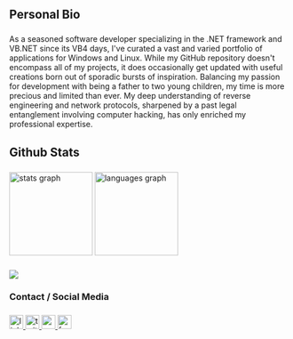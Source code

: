<h2 align="left">Personal Bio</h2>

###

<p align="left">As a seasoned software developer specializing in the .NET framework and VB.NET since its VB4 days, I've curated a vast and varied portfolio of applications for Windows and Linux. While my GitHub repository doesn't encompass all of my projects, it does occasionally get updated with useful creations born out of sporadic bursts of inspiration. Balancing my passion for development with being a father to two young children, my time is more precious and limited than ever. My deep understanding of reverse engineering and network protocols, sharpened by a past legal entanglement involving computer hacking, has only enriched my professional expertise.</h5>

###

<h2 align="left">Github Stats</h2>

###

<div align="left">
  <img src="https://github-readme-stats.vercel.app/api?username=moorer2k&hide_title=true&hide_rank=true&show_icons=true&include_all_commits=true&count_private=true&disable_animations=false&theme=nord&locale=en&hide_border=true&order=1" height="150" alt="stats graph"  />
  <img src="https://github-readme-stats.vercel.app/api/top-langs?username=moorer2k&locale=en&hide_title=true&layout=compact&card_width=320&langs_count=6&theme=nord&hide_border=true&order=2" height="150" alt="languages graph"  />
</div>

###

<div align="left">
  <img src="https://visitor-badge.laobi.icu/badge?page_id=moorer2k.moorer2k&left_color=royalblue&left_text=PEEK/POKE'd:"  />
</div>

###

<h3 align="left">Contact / Social Media</h3>

###

<div align="left">
  <a href="https://www.linkedin.com/in/robert-moore-74a38016/" target="_blank">
    <img src="https://img.shields.io/static/v1?message=LinkedIn&logo=linkedin&label=&color=0077B5&logoColor=white&labelColor=&style=for-the-badge" height="25" alt="linkedin logo"  />
  </a>
  <a href="https://twitter.com/analysis" target="_blank">
    <img src="https://img.shields.io/static/v1?message=Twitter&logo=twitter&label=&color=1DA1F2&logoColor=white&labelColor=&style=for-the-badge" height="25" alt="twitter logo"  />
  </a>
  <a href="mailto:moorer2k@gmail.com" target="_blank">
    <img src="https://img.shields.io/static/v1?message=Gmail&logo=gmail&label=&color=D14836&logoColor=white&labelColor=&style=for-the-badge" height="25" alt="gmail logo"  />
  </a>
  <a href="https://facebook.com/moorer2k" target="_blank">
    <img src="https://img.shields.io/static/v1?message=Facebook&logo=facebook&label=&color=1877F2&logoColor=white&labelColor=&style=for-the-badge" height="25" alt="facebook logo"  />
  </a>
</div>

###
